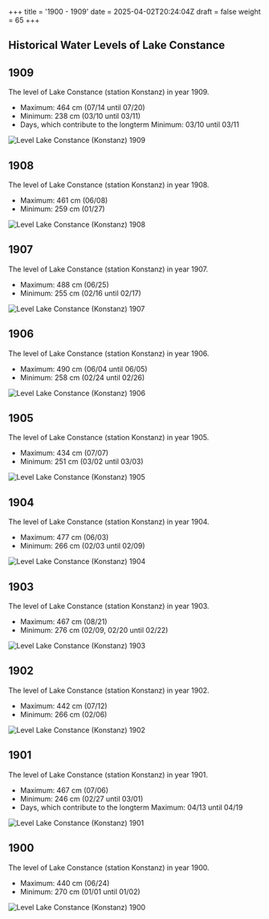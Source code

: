 +++
title = '1900 - 1909'
date = 2025-04-02T20:24:04Z
draft = false
weight = 65
+++

## Historical Water Levels of Lake Constance

## 1909

The level of Lake Constance (station Konstanz) in year 1909.

- Maximum: 464 cm (07/14 until 07/20)
- Minimum: 238 cm (03/10 until 03/11)
- Days, which contribute to the longterm Minimum: 03/10 until 03/11

![Level Lake Constance (Konstanz) 1909](/images/EN/graphs_historic/longterm_EN_1909.png)

## 1908

The level of Lake Constance (station Konstanz) in year 1908.

- Maximum: 461 cm (06/08)
- Minimum: 259 cm (01/27)

![Level Lake Constance (Konstanz) 1908](/images/EN/graphs_historic/longterm_EN_1908.png)

## 1907

The level of Lake Constance (station Konstanz) in year 1907.

- Maximum: 488 cm (06/25)
- Minimum: 255 cm (02/16 until 02/17)

![Level Lake Constance (Konstanz) 1907](/images/EN/graphs_historic/longterm_EN_1907.png)

## 1906

The level of Lake Constance (station Konstanz) in year 1906.

- Maximum: 490 cm (06/04 until 06/05)
- Minimum: 258 cm (02/24 until 02/26)

![Level Lake Constance (Konstanz) 1906](/images/EN/graphs_historic/longterm_EN_1906.png)

## 1905

The level of Lake Constance (station Konstanz) in year 1905.

- Maximum: 434 cm (07/07)
- Minimum: 251 cm (03/02 until 03/03)

![Level Lake Constance (Konstanz) 1905](/images/EN/graphs_historic/longterm_EN_1905.png)

## 1904

The level of Lake Constance (station Konstanz) in year 1904.

- Maximum: 477 cm (06/03)
- Minimum: 266 cm (02/03 until 02/09)

![Level Lake Constance (Konstanz) 1904](/images/EN/graphs_historic/longterm_EN_1904.png)

## 1903

The level of Lake Constance (station Konstanz) in year 1903.

- Maximum: 467 cm (08/21)
- Minimum: 276 cm (02/09, 02/20 until 02/22)

![Level Lake Constance (Konstanz) 1903](/images/EN/graphs_historic/longterm_EN_1903.png)

## 1902

The level of Lake Constance (station Konstanz) in year 1902.

- Maximum: 442 cm (07/12)
- Minimum: 266 cm (02/06)

![Level Lake Constance (Konstanz) 1902](/images/EN/graphs_historic/longterm_EN_1902.png)

## 1901

The level of Lake Constance (station Konstanz) in year 1901.

- Maximum: 467 cm (07/06)
- Minimum: 246 cm (02/27 until 03/01)
- Days, which contribute to the longterm Maximum: 04/13 until 04/19

![Level Lake Constance (Konstanz) 1901](/images/EN/graphs_historic/longterm_EN_1901.png)

## 1900

The level of Lake Constance (station Konstanz) in year 1900.

- Maximum: 440 cm (06/24)
- Minimum: 270 cm (01/01 until 01/02)

![Level Lake Constance (Konstanz) 1900](/images/EN/graphs_historic/longterm_EN_1900.png)

